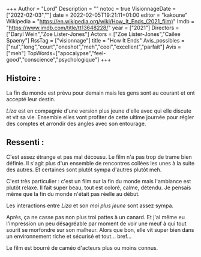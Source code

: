 +++
Author = "Lord"
Description = ""
notoc = true
VisionnageDate = ["2022-02-03",""]
date = 2022-02-05T19:21:11+01:00
editor = "kakoune"
Wikipedia = "https://en.wikipedia.org/wiki/How_It_Ends_(2021_film)"
Imdb = "https://www.imdb.com/title/tt13648228/"
year = ["2021"]
Directors = ["Daryl Wein","Zoe Lister-Jones"]
Actors = ["Zoe Lister-Jones","Cailee Spaeny"]
RssTag = ["visionnage"]
title = "How It Ends"
Avis_possibles = ["nul","long","court","oneshot","meh","cool","excellent","parfait"]
Avis = ["meh"] 
TopWords=["apocalypse","feel-good","conscience","psychologique"]
+++
## Histoire :
La fin du monde est prévu pour demain mais les gens sont au courant et ont accepté leur destin.

*Liza* est en compagnie d'une version plus jeune d'elle avec qui elle discute et vit sa vie.
Ensemble elles vont profiter de cette ultime journée pour régler des comptes et arrondir des angles avec son entourage.

## Ressenti :
C'est assez étrange et pas mal décousu.
Le film n'a pas trop de trame bien définie.
Il s'agit plus d'un ensemble de rencontres collées les unes à la suite des autres.
Et certaines sont plutôt sympa d'autres plutôt meh.

C'est très particulier : c'est un film sur la fin du monde mais l'ambiance est plutôt relaxe.
Il fait super beau, tout est coloré, calme, détendu.
Je pensais même que la fin du monde n'était pas réelle au début.

Les interactions entre *Liza* et son *moi plus jeune* sont assez sympa.

Après, ça ne casse pas non plus troi pattes à un canard.
Et j'ai même eu l'impression un peu désagréable par moment de voir une meuf à qui tout sourit se morfondre sur son malheur.
Alors que bon, elle vit super bien dans un environnement riche et sécurisé et tout… bref…

Le film est bourré de caméo d'acteurs plus ou moins connus.
